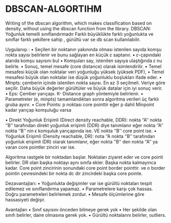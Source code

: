 # DBSCAN-ALGORTIHM
Writing of the dbscan algorithm, which makes classification based on density, without using the dbscan function from the library.
DBSCAN:
Yoğunluk temelli sınıflandırmadır
Farklı büyüklükte farklı yoğunlukta ve sınıflar farklı şekillere sahip , gürültü var se db scan kullanılabilir.

Uygulanışı :
•	Seçilen bir noktanın yakınında olması istenilen sayıda komşu nokta sayısı belirlenir ve bunu sağlayan en küçük 𝜀 saptanır.
•	𝜀-çapındaki alanda komşu sayısını bul
•	Komşuları say, istenilen sayıya ulaştığında 𝜀 nu belirle.
•	Sonuç, temel mesafe (core distance) olarak isimlendirilir. 
•	Temel mesafesi küçük olan noktalar veri yoğunluğu yüksek (yüksek PDF), 
•	Temel mesafesi büyük olan noktalar ise düşük yoğunluklu boşlukları ifade eder. 
•	Minpts: çemberin içinde istenilen nokta sayısı. En az 3 seçilmeli. Veriye göre seçilir. Daha büyük değerler gürültüler ve büyük datalar için iyi sonuç verir.
•	Eps: Çember yarıçapı. K- Distance graph yöntemiyle belirlenir.
•	Parametreler (e, minpts) tamamlandıktan sonra algoritma verileri üç farklı gruba ayırır.
•	Core Points: p noktası core pointtir eğer p dahil Minpoint kadar yarıçap komşuluğu varsa

•	    Direkt Yoğunluk Erişimli (Direct density reachable, DDR): nokta ‘’A’’ nokta ‘’B’’ tarafından direkt yoğunluk erişimli (DDR) diye tanımlanır eğer nokta ‘’A’’ nokta ‘’B’’ nin ϵ komşuluk yarıçapında ise. VE nokta ‘’B’’ core point ise.
•	Yoğunluk Erişimli (Density reachable, DR): nota ‘’A nokta ‘’B’’ tarafından yoğunluk erişimli (DR) olarak tanımlanır, eğer nokta ‘’B’’ den nokta ‘’A’’ ya varan core pointler zinciri var ise. 


Algoritma rastgele bir noktadan başlar. Noktaları ziyaret eder ve core pointi belirler. DR olan başka noktayı aynı sınıfa ekler. Başka nokta kalmayınca kadar. Core point zincirinin sonundaki core point border pointtir. ve o border pointin çevresindeki bir nokta dc dir zincirdeki başka core pointe. 

Dezavantajları:
•	Yoğunlukta değişimler var ise gürültü noktaları tespit edilemez ve sınıflandırma yapamaz. 
•	Parametrelere karşı çok hassas. Doğru parametreleri belirlemek zordur.
•	Mesafe ölçümlerine göre hassasiyeti değişir. 

Avantajları
•	Sınıf sayısını önceden bilmeye gerek yok
•	Her şekilde olan sınıfı belirler, daire olmasına gerek yok.
•	Gürültü noktalarını belirler, outliers.

